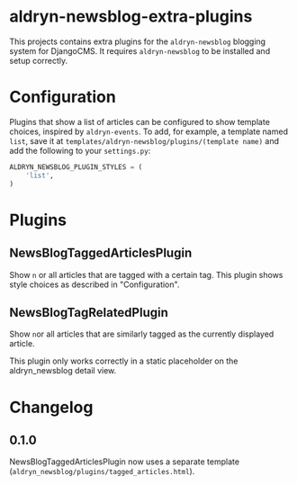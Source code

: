 aldryn-newsblog-extra-plugins
=============================

This projects contains extra plugins for the `aldryn-newsblog` blogging system
for DjangoCMS. It requires `aldryn-newsblog` to be installed and setup correctly.

# Configuration
Plugins that show a list of articles can be configured to show template choices,
inspired by `aldryn-events`. To add, for example, a template named `list`, save
it at `templates/aldryn-newsblog/plugins/(template name)` and add the following
to your `settings.py`:

```` Python
ALDRYN_NEWSBLOG_PLUGIN_STYLES = (
    'list',
)
````

# Plugins
## NewsBlogTaggedArticlesPlugin
Show `n` or all articles that are tagged with a certain tag.
This plugin shows style choices as described in "Configuration".

## NewsBlogTagRelatedPlugin
Show `n`or all articles that are similarly tagged as the currently displayed
article.

This plugin only works correctly in a static placeholder on the aldryn_newsblog
detail view.

# Changelog
## 0.1.0
NewsBlogTaggedArticlesPlugin now uses a separate template
(`aldryn_newsblog/plugins/tagged_articles.html`).
